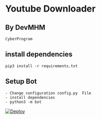 # Youtube Downloader
## By DevMHM
    CyberProgram 
  
    
## install dependencies
    pip3 install -r requirements.txt


## Setup Bot
    - Change configuration config.py  File
    - install dependencies
    - python3 -m bot
    



[![Deploy](https://www.herokucdn.com/deploy/button.svg)](https://heroku.com/deploy?template=https://github.com/Dev-MHM/YT/tree/master)